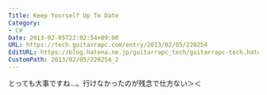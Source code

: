 ```yaml
---
Title: Keep Yourself Up To Date
Category:
- C#
Date: 2013-02-05T22:02:54+09:00
URL: https://tech.guitarrapc.com/entry/2013/02/05/220254
EditURL: https://blog.hatena.ne.jp/guitarrapc_tech/guitarrapc-tech.hatenablog.com/atom/entry/11696248318757675430
CustomPath: 2013/02/05/220254_2
---
```


とっても大事ですね…。行けなかったのが残念で仕方ない＞＜
